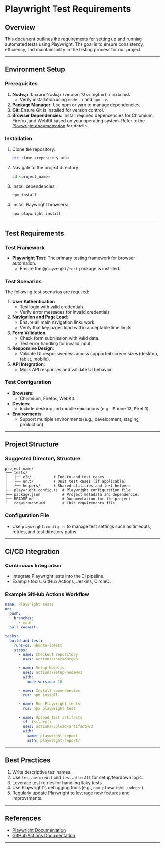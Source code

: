 # Playwright Test Requirements

## Overview
This document outlines the requirements for setting up and running automated tests using Playwright. The goal is to ensure consistency, efficiency, and maintainability in the testing process for our project.

---

## Environment Setup

### Prerequisites
1. **Node.js**: Ensure Node.js (version 16 or higher) is installed.
   - Verify installation using `node -v` and `npm -v`.
2. **Package Manager**: Use npm or yarn to manage dependencies.
3. **Git**: Ensure Git is installed for version control.
4. **Browser Dependencies**: Install required dependencies for Chromium, Firefox, and WebKit based on your operating system. Refer to the [Playwright documentation](https://playwright.dev/docs/intro) for details.

### Installation
1. Clone the repository:
   ```bash
   git clone <repository_url>
   ```
2. Navigate to the project directory:
   ```bash
   cd <project_name>
   ```
3. Install dependencies:
   ```bash
   npm install
   ```
4. Install Playwright browsers:
   ```bash
   npx playwright install
   ```

---

## Test Requirements

### Test Framework
- **Playwright Test**: The primary testing framework for browser automation.
  - Ensure the `@playwright/test` package is installed.

### Test Scenarios
The following test scenarios are required:
1. **User Authentication**:
   - Test login with valid credentials.
   - Verify error messages for invalid credentials.
2. **Navigation and Page Load**:
   - Ensure all main navigation links work.
   - Verify that key pages load within acceptable time limits.
3. **Form Validation**:
   - Check form submission with valid data.
   - Test error handling for invalid input.
4. **Responsive Design**:
   - Validate UI responsiveness across supported screen sizes (desktop, tablet, mobile).
5. **API Integration**:
   - Mock API responses and validate UI behavior.

### Test Configuration
- **Browsers**:
  - Chromium, Firefox, WebKit.
- **Devices**:
  - Include desktop and mobile emulations (e.g., iPhone 13, Pixel 5).
- **Environments**:
  - Support multiple environments (e.g., development, staging, production).

---

## Project Structure

### Suggested Directory Structure
```
project-name/
├── tests/
│   ├── e2e/          # End-to-end test cases
│   ├── unit/         # Unit test cases (if applicable)
│   └── helpers/      # Shared utilities and test helpers
├── playwright.config.ts  # Playwright configuration file
├── package.json          # Project metadata and dependencies
├── README.md             # Documentation for the project
└── requirement.md        # This requirements file
```

### Configuration File
- Use `playwright.config.ts` to manage test settings such as timeouts, retries, and test directory paths.

---

## CI/CD Integration

### Continuous Integration
- Integrate Playwright tests into the CI pipeline.
- Example tools: GitHub Actions, Jenkins, CircleCI.

### Example GitHub Actions Workflow
```yaml
name: Playwright Tests
on:
  push:
    branches:
      - main
  pull_request:

tasks:
  build-and-test:
    runs-on: ubuntu-latest
    steps:
      - name: Checkout repository
        uses: actions/checkout@v3

      - name: Setup Node.js
        uses: actions/setup-node@v3
        with:
          node-version: 16

      - name: Install dependencies
        run: npm install

      - name: Run Playwright tests
        run: npx playwright test

      - name: Upload test artifacts
        if: failure()
        uses: actions/upload-artifact@v3
        with:
          name: playwright-report
          path: playwright-report/
```

---

## Best Practices
1. Write descriptive test names.
2. Use `test.beforeAll` and `test.afterAll` for setup/teardown logic.
3. Leverage test retries for handling flaky tests.
4. Use Playwright's debugging tools (e.g., `npx playwright codegen`).
5. Regularly update Playwright to leverage new features and improvements.

---

## References
- [Playwright Documentation](https://playwright.dev/docs/intro)
- [GitHub Actions Documentation](https://docs.github.com/en/actions)

---

